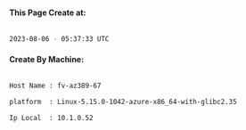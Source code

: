 
   
#### This Page Create at:

```bash

2023-08-06 - 05:37:33 UTC

```

#### Create By Machine:

```bash

Host Name : fv-az389-67

platform  : Linux-5.15.0-1042-azure-x86_64-with-glibc2.35

Ip Local  : 10.1.0.52

```


